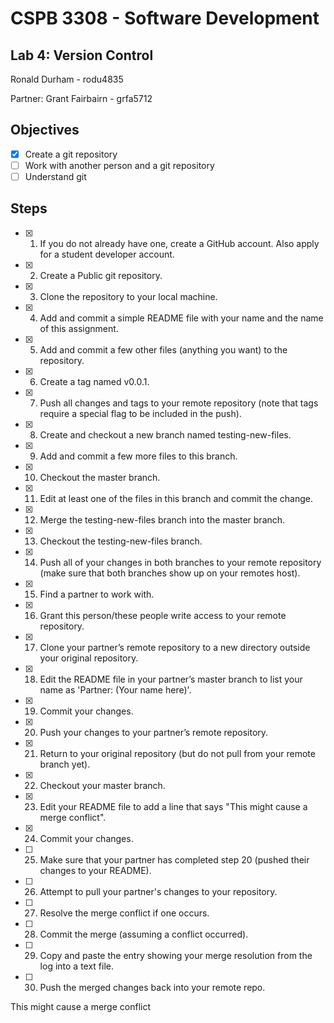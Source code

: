 # CSPB 3308 - Software Development
## Lab 4: Version Control
Ronald Durham - rodu4835

Partner: Grant Fairbairn - grfa5712

## Objectives
 - [x] Create a git repository
 - [ ] Work with another person and a git repository
 - [ ] Understand git

## Steps
 - [x] 1. If you do not already have one, create a GitHub account. Also apply for a student developer account.
 - [x] 2. Create a Public git repository.
 - [x] 3. Clone the repository to your local machine.
 - [x] 4. Add and commit a simple README file with your name and the name of this assignment. 
 - [x] 5. Add and commit a few other files (anything you want) to the repository. 
 - [x] 6. Create a tag named v0.0.1.
 - [x] 7. Push all changes and tags to your remote repository (note that tags require a special flag to be included in the push).
 - [x] 8. Create and checkout a new branch named testing-new-files.
 - [x] 9. Add and commit a few more files to this branch.
 - [x] 10. Checkout the master branch.
 - [x] 11. Edit at least one of the files in this branch and commit the change.
 - [x] 12. Merge the testing-new-files branch into the master branch.
 - [x] 13. Checkout the testing-new-files branch.
 - [x] 14. Push all of your changes in both branches to your remote repository (make sure that both branches show up on your remotes host).
 - [x] 15. Find a partner to work with.
 - [x] 16. Grant this person/these people write access to your remote repository.
 - [x] 17. Clone your partner’s remote repository to a new directory outside your original repository.
 - [x] 18. Edit the README file in your partner’s master branch to list your name as 'Partner: (Your name here)'.
 - [x] 19. Commit your changes.
 - [x] 20. Push your changes to your partner’s remote repository.
 - [x] 21. Return to your original repository (but do not pull from your remote branch yet).
 - [x] 22. Checkout your master branch.
 - [x] 23. Edit your README file to add a line that says "This might cause a merge conflict".
 - [x] 24. Commit your changes.
 - [ ] 25. Make sure that your partner has completed step 20 (pushed their changes to your README).
 - [ ] 26. Attempt to pull your partner's changes to your repository.
 - [ ] 27. Resolve the merge conflict if one occurs.
 - [ ] 28. Commit the merge (assuming a conflict occurred).
 - [ ] 29. Copy and paste the entry showing your merge resolution from the log into a text file.
 - [ ] 30. Push the merged changes back into your remote repo.


This might cause a merge conflict
